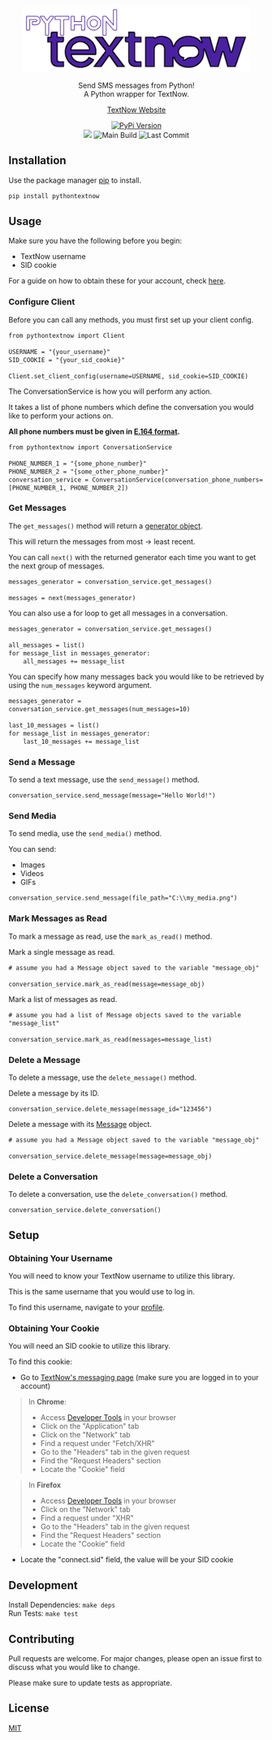 <div align="center">

<br>
<br>
<img src="https://raw.githubusercontent.com/joeyagreco/pythontextnow/main/img/pythontextnow_logo_.png" alt="pythontextnow logo" width="450"/>

Send SMS messages from Python!\
A Python wrapper for TextNow.

[TextNow Website](https://www.textnow.com/)

[![PyPi Version](https://img.shields.io/pypi/v/pythontextnow)](https://pypi.org/project/pythontextnow/)
<br>
<a target="_blank" href="https://www.python.org/downloads/" title="Python version"><img src="https://img.shields.io/badge/python-%3E=_3.10-teal.svg"></a>
![Main Build](https://github.com/joeyagreco/pythontextnow/actions/workflows/main-build.yml/badge.svg)
![Last Commit](https://img.shields.io/github/last-commit/joeyagreco/pythontextnow)

</div>

## Installation

Use the package manager [pip](https://pip.pypa.io/en/stable/) to install.

```bash
pip install pythontextnow
```

## Usage

Make sure you have the following before you begin:

- TextNow username
- SID cookie

For a guide on how to obtain these for your account, check [here](https://github.com/joeyagreco/pythontextnow#setup).

### Configure Client

Before you can call any methods, you must first set up your client config.

```python3
from pythontextnow import Client

USERNAME = "{your_username}"
SID_COOKIE = "{your_sid_cookie}"

Client.set_client_config(username=USERNAME, sid_cookie=SID_COOKIE)
```

The ConversationService is how you will perform any action.

It takes a list of phone numbers which define the conversation you would like to perform your actions on.

**All phone numbers must be given in [E.164 format](https://help.aircall.io/en/articles/4350988-what-is-e-164-format).**

```python3
from pythontextnow import ConversationService

PHONE_NUMBER_1 = "{some_phone_number}"
PHONE_NUMBER_2 = "{some_other_phone_number}"
conversation_service = ConversationService(conversation_phone_numbers=[PHONE_NUMBER_1, PHONE_NUMBER_2])
```

### Get Messages

The `get_messages()` method will return a [generator object](https://docs.python.org/3/glossary.html#term-generator).

This will return the messages from most -> least recent.

You can call `next()` with the returned generator each time you want to get the next group of messages.

```python3
messages_generator = conversation_service.get_messages()

messages = next(messages_generator)
```

You can also use a for loop to get all messages in a conversation.

```python3
messages_generator = conversation_service.get_messages()

all_messages = list()
for message_list in messages_generator:
    all_messages += message_list
```

You can specify how many messages back you would like to be retrieved by using the `num_messages` keyword argument.

```python3
messages_generator = conversation_service.get_messages(num_messages=10)

last_10_messages = list()
for message_list in messages_generator:
    last_10_messages += message_list
```

### Send a Message

To send a text message, use the `send_message()` method.

```python3
conversation_service.send_message(message="Hello World!")
```

### Send Media

To send media, use the `send_media()` method.

You can send:

- Images
- Videos
- GIFs

```python3
conversation_service.send_message(file_path="C:\\my_media.png")
```

### Mark Messages as Read

To mark a message as read, use the `mark_as_read()` method.

Mark a single message as read.

```python3
# assume you had a Message object saved to the variable "message_obj"

conversation_service.mark_as_read(message=message_obj)
```

Mark a list of messages as read.

```python3
# assume you had a list of Message objects saved to the variable "message_list"

conversation_service.mark_as_read(messages=message_list)
```

### Delete a Message

To delete a message, use the `delete_message()` method.

Delete a message by its ID.

```python3
conversation_service.delete_message(message_id="123456")
```

Delete a message with its [Message](https://github.com/joeyagreco/pythontextnow/blob/main/pythontextnow/model/Message.py) object.

```python3
# assume you had a Message object saved to the variable "message_obj"

conversation_service.delete_message(message=message_obj)
```

### Delete a Conversation

To delete a conversation, use the `delete_conversation()` method.

```python3
conversation_service.delete_conversation()
```

## Setup

### Obtaining Your Username

You will need to know your TextNow username to utilize this library.

This is the same username that you would use to log in.

To find this username, navigate to your [profile](https://www.textnow.com/settings/profile).

### Obtaining Your Cookie

You will need an SID cookie to utilize this library.

To find this cookie:

- Go to [TextNow's messaging page](https://www.textnow.com/messaging) (make sure you are logged in to your account)

> In **Chrome**:
>
> - Access [Developer Tools](https://developer.chrome.com/docs/devtools/open/) in your browser
> - Click on the "Application" tab
> - Click on the "Network" tab
> - Find a request under "Fetch/XHR"
> - Go to the "Headers" tab in the given request
> - Find the "Request Headers" section
> - Locate the "Cookie" field

> In **Firefox**
>
> - Access [Developer Tools](https://firefox-source-docs.mozilla.org/devtools-user/) in your browser
> - Click on the "Network" tab
> - Find a request under "XHR"
> - Go to the "Headers" tab in the given request
> - Find the "Request Headers" section
> - Locate the "Cookie" field

- Locate the "connect.sid" field, the value will be your SID cookie

## Development

Install Dependencies: `make deps`\
Run Tests: `make test`

## Contributing

Pull requests are welcome. For major changes, please open an issue first to discuss what you would like to change.

Please make sure to update tests as appropriate.

## License

[MIT](https://choosealicense.com/licenses/mit/)
